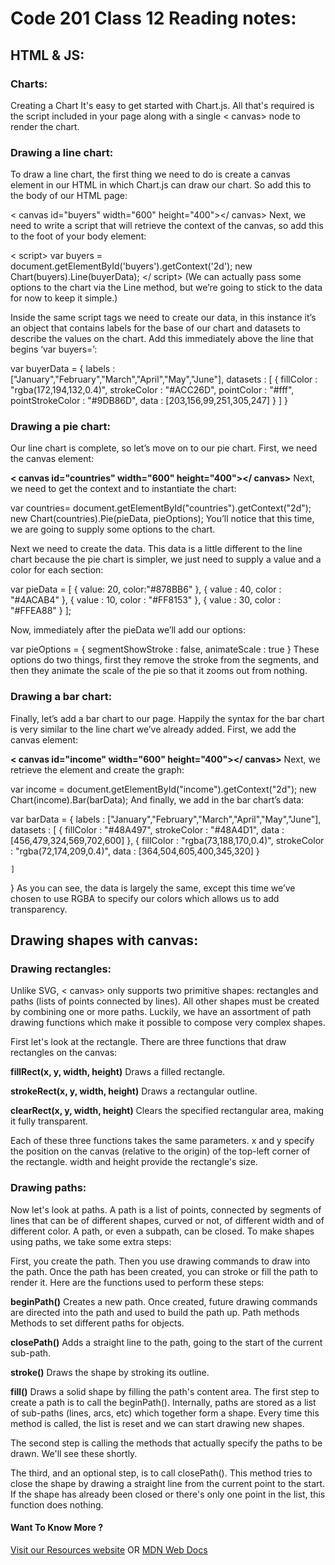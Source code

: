 # Code 201 Class 12 Reading notes:

## HTML & JS:

### Charts:


Creating a Chart It's easy to get started with Chart.js. All that's required is the script included in your page along with a single < canvas> node to render the chart.

### Drawing a line chart:

To draw a line chart, the first thing we need to do is create a canvas element in our HTML in which Chart.js can draw our chart. So add this to the body of our HTML page:

< canvas id="buyers" width="600" height="400"></ canvas>
Next, we need to write a script that will retrieve the context of the canvas, so add this to the foot of your body element:

< script>
    var buyers = document.getElementById('buyers').getContext('2d');
    new Chart(buyers).Line(buyerData);
</ script>
(We can actually pass some options to the chart via the Line method, but we’re going to stick to the data for now to keep it simple.)

Inside the same script tags we need to create our data, in this instance it’s an object that contains labels for the base of our chart and datasets to describe the values on the chart. Add this immediately above the line that begins ‘var buyers=’:

var buyerData = {
	labels : ["January","February","March","April","May","June"],
	datasets : [
		{
			fillColor : "rgba(172,194,132,0.4)",
			strokeColor : "#ACC26D",
			pointColor : "#fff",
			pointStrokeColor : "#9DB86D",
			data : [203,156,99,251,305,247]
		}
	]
}

### Drawing a pie chart:

Our line chart is complete, so let’s move on to our pie chart. First, we need the canvas element:

**< canvas id="countries" width="600" height="400"></ canvas>**
Next, we need to get the context and to instantiate the chart:

var countries= document.getElementById("countries").getContext("2d");
new Chart(countries).Pie(pieData, pieOptions);
You’ll notice that this time, we are going to supply some options to the chart.

Next we need to create the data. This data is a little different to the line chart because the pie chart is simpler, we just need to supply a value and a color for each section:

var pieData = [
	{
		value: 20,
		color:"#878BB6"
	},
	{
		value : 40,
		color : "#4ACAB4"
	},
	{
		value : 10,
		color : "#FF8153"
	},
	{
		value : 30,
		color : "#FFEA88"
	}
];

Now, immediately after the pieData we’ll add our options:

var pieOptions = {
	segmentShowStroke : false,
	animateScale : true
}
These options do two things, first they remove the stroke from the segments, and then they animate the scale of the pie so that it zooms out from nothing.

### Drawing a bar chart:

Finally, let’s add  a bar chart to our page. Happily the syntax for the bar chart is very similar to the line chart we’ve already added. First, we add the canvas element:

**< canvas id="income" width="600" height="400"></ canvas>**
Next, we retrieve the element and create the graph:

var income = document.getElementById("income").getContext("2d");
new Chart(income).Bar(barData);
And finally, we add in the bar chart’s data:

var barData = {
	labels : ["January","February","March","April","May","June"],
	datasets : [
		{
			fillColor : "#48A497",
			strokeColor : "#48A4D1",
			data : [456,479,324,569,702,600]
		},
		{
			fillColor : "rgba(73,188,170,0.4)",
			strokeColor : "rgba(72,174,209,0.4)",
			data : [364,504,605,400,345,320]
		}

	]
}
As you can see, the data is largely the same, except this time we’ve chosen to use RGBA to specify our colors which allows us to add transparency.


## Drawing shapes with canvas:

### Drawing rectangles:

Unlike SVG, < canvas> only supports two primitive shapes: rectangles and paths (lists of points connected by lines). All other shapes must be created by combining one or more paths. Luckily, we have an assortment of path drawing functions which make it possible to compose very complex shapes.

First let's look at the rectangle. There are three functions that draw rectangles on the canvas:

**fillRect(x, y, width, height)**
Draws a filled rectangle.

**strokeRect(x, y, width, height)**
Draws a rectangular outline.

**clearRect(x, y, width, height)**
Clears the specified rectangular area, making it fully transparent.

Each of these three functions takes the same parameters. x and y specify the position on the canvas (relative to the origin) of the top-left corner of the rectangle. width and height provide the rectangle's size.

### Drawing paths:

Now let's look at paths. A path is a list of points, connected by segments of lines that can be of different shapes, curved or not, of different width and of different color. A path, or even a subpath, can be closed. To make shapes using paths, we take some extra steps:

First, you create the path.
Then you use drawing commands to draw into the path.
Once the path has been created, you can stroke or fill the path to render it.
Here are the functions used to perform these steps:

**beginPath()**
Creates a new path. Once created, future drawing commands are directed into the path and used to build the path up.
Path methods
Methods to set different paths for objects.

**closePath()**
Adds a straight line to the path, going to the start of the current sub-path.

**stroke()**
Draws the shape by stroking its outline.

**fill()**
Draws a solid shape by filling the path's content area.
The first step to create a path is to call the beginPath(). 
Internally, paths are stored as a list of sub-paths (lines, arcs, etc) which together form a shape. Every time this method is called, the list is reset and we can start drawing new shapes.

The second step is calling the methods that actually specify the paths to be drawn. We'll see these shortly.

The third, and an optional step, is to call closePath(). This method tries to close the shape by drawing a straight line from the current point to the start. If the shape has already been closed or there's only one point in the list, this function does nothing.



#### Want To Know More ? 

[Visit our Resources website](https://www.w3schools.com)
OR
[MDN Web Docs](https://developer.mozilla.org/en-US/docs/Web/API/Canvas_API/Tutorial/Basic_usage)
